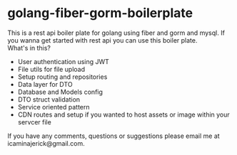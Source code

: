 # golang-fiber-gorm-boilerplate
This is a rest api boiler plate for golang using fiber and gorm and mysql. If you wanna get started with rest api you can use this boiler plate.
<br/>
What's in this?
<ul>
  <li>User authentication using JWT</li>
  <li>File utils for file upload</li>
  <li>Setup routing and repositories</li>
  <li>Data layer for DTO</li>
  <li>Database and Models config</li>
  <li>DTO struct validation</li>
  <li>Service oriented pattern</li>
  <li>CDN routes and setup if you wanted to host assets or image within your servcer file</li>
</ul>
If you have any comments, questions or suggestions please email me at icaminajerick@gmail.com.
